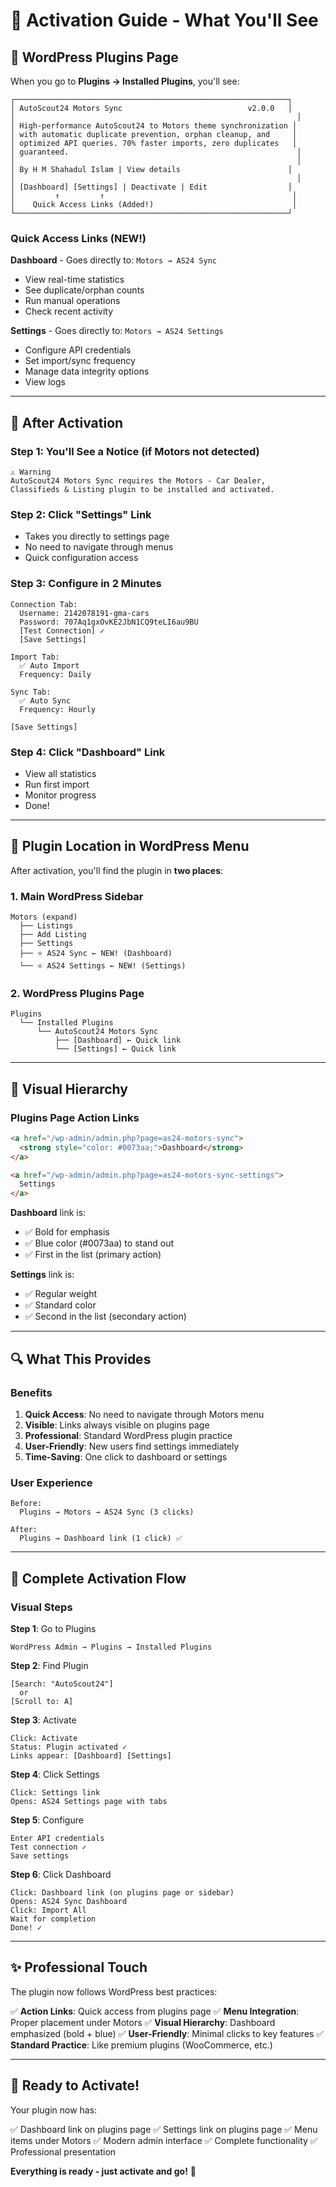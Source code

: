 # 🚀 Activation Guide - What You'll See

## 📍 WordPress Plugins Page

When you go to **Plugins → Installed Plugins**, you'll see:

```
┌─────────────────────────────────────────────────────────────┐
│ AutoScout24 Motors Sync                            v2.0.0   │
│                                                               │
│ High-performance AutoScout24 to Motors theme synchronization │
│ with automatic duplicate prevention, orphan cleanup, and     │
│ optimized API queries. 70% faster imports, zero duplicates   │
│ guaranteed.                                                   │
│                                                               │
│ By H M Shahadul Islam | View details                        │
│                                                               │
│ [Dashboard] [Settings] | Deactivate | Edit                  │
│         ↑         ↑                                          │
│    Quick Access Links (Added!)                               │
└─────────────────────────────────────────────────────────────┘
```

### Quick Access Links (NEW!)

**Dashboard** - Goes directly to: `Motors → AS24 Sync`
- View real-time statistics
- See duplicate/orphan counts
- Run manual operations
- Check recent activity

**Settings** - Goes directly to: `Motors → AS24 Settings`
- Configure API credentials
- Set import/sync frequency
- Manage data integrity options
- View logs

---

## 🎯 After Activation

### Step 1: You'll See a Notice (if Motors not detected)
```
⚠️ Warning
AutoScout24 Motors Sync requires the Motors - Car Dealer, 
Classifieds & Listing plugin to be installed and activated.
```

### Step 2: Click "Settings" Link
- Takes you directly to settings page
- No need to navigate through menus
- Quick configuration access

### Step 3: Configure in 2 Minutes
```
Connection Tab:
  Username: 2142078191-gma-cars
  Password: 707Aq1gxOvKE2JbN1CQ9teLI6au9BU
  [Test Connection] ✓
  [Save Settings]

Import Tab:
  ✅ Auto Import
  Frequency: Daily
  
Sync Tab:
  ✅ Auto Sync
  Frequency: Hourly
  
[Save Settings]
```

### Step 4: Click "Dashboard" Link
- View all statistics
- Run first import
- Monitor progress
- Done!

---

## 📍 Plugin Location in WordPress Menu

After activation, you'll find the plugin in **two places**:

### 1. Main WordPress Sidebar
```
Motors (expand)
  ├── Listings
  ├── Add Listing
  ├── Settings
  ├── ⭐ AS24 Sync ← NEW! (Dashboard)
  └── ⭐ AS24 Settings ← NEW! (Settings)
```

### 2. WordPress Plugins Page
```
Plugins
  └── Installed Plugins
      └── AutoScout24 Motors Sync
          ├── [Dashboard] ← Quick link
          └── [Settings] ← Quick link
```

---

## 🎨 Visual Hierarchy

### Plugins Page Action Links
```html
<a href="/wp-admin/admin.php?page=as24-motors-sync">
  <strong style="color: #0073aa;">Dashboard</strong>
</a>

<a href="/wp-admin/admin.php?page=as24-motors-sync-settings">
  Settings
</a>
```

**Dashboard** link is:
- ✅ Bold for emphasis
- ✅ Blue color (#0073aa) to stand out
- ✅ First in the list (primary action)

**Settings** link is:
- ✅ Regular weight
- ✅ Standard color
- ✅ Second in the list (secondary action)

---

## 🔍 What This Provides

### Benefits
1. **Quick Access**: No need to navigate through Motors menu
2. **Visible**: Links always visible on plugins page
3. **Professional**: Standard WordPress plugin practice
4. **User-Friendly**: New users find settings immediately
5. **Time-Saving**: One click to dashboard or settings

### User Experience
```
Before: 
  Plugins → Motors → AS24 Sync (3 clicks)

After:
  Plugins → Dashboard link (1 click) ✅
```

---

## 🎯 Complete Activation Flow

### Visual Steps

**Step 1**: Go to Plugins
```
WordPress Admin → Plugins → Installed Plugins
```

**Step 2**: Find Plugin
```
[Search: "AutoScout24"]
  or
[Scroll to: A]
```

**Step 3**: Activate
```
Click: Activate
Status: Plugin activated ✓
Links appear: [Dashboard] [Settings]
```

**Step 4**: Click Settings
```
Click: Settings link
Opens: AS24 Settings page with tabs
```

**Step 5**: Configure
```
Enter API credentials
Test connection ✓
Save settings
```

**Step 6**: Click Dashboard
```
Click: Dashboard link (on plugins page or sidebar)
Opens: AS24 Sync Dashboard
Click: Import All
Wait for completion
Done! ✓
```

---

## ✨ Professional Touch

The plugin now follows WordPress best practices:

✅ **Action Links**: Quick access from plugins page
✅ **Menu Integration**: Proper placement under Motors
✅ **Visual Hierarchy**: Dashboard emphasized (bold + blue)
✅ **User-Friendly**: Minimal clicks to key features
✅ **Standard Practice**: Like premium plugins (WooCommerce, etc.)

---

## 🎊 Ready to Activate!

Your plugin now has:

✅ Dashboard link on plugins page
✅ Settings link on plugins page
✅ Menu items under Motors
✅ Modern admin interface
✅ Complete functionality
✅ Professional presentation

**Everything is ready - just activate and go!** 🚀

